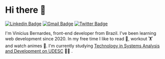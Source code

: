 # Hi there 👋

[![Linkedin Badge](https://img.shields.io/badge/-LinkedIn-blue?style=flat-square&logo=Linkedin&logoColor=white)](https://www.linkedin.com/in/vinicius-bernardes-santos/)
[![Gmail Badge](https://img.shields.io/badge/-vinicius.bernardesds@gmail.com-d14836?style=flat&logo=Gmail&logoColor=white)](mailto:vinicius.bernardesds@gmail.com)
[![Twitter Badge](https://img.shields.io/twitter/url?label=Twitter&style=social&url=https%3A%2F%2Ftwitter.com%2FViniciusbern7)](https://twitter.com/Viniciusbern7)

I'm Vinícius Bernardes, front-end developer from Brazil. I've been learning web development since 2020. In my free time I like to read 📖, workout 🏋️ and watch animes 🗾. I'm currently studying [Technology in Systems Analysis and Development on UDESC](https://www.udesc.br/cct/tads) 👨‍🎓 .
